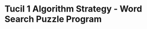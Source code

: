# Tucil 1 Algorithm Strategy - Word Search Puzzle Program

<!-- ## Table of Contents
* [General Info](#general-information)
* [Usage](#usage)
* [Contact](#contact)



## General Information
A 2D word search puzzle program using C++ brute-force algorithm.

## Devide Requirements
1. g++ compiler installed
2. c++ programming languange

## How to run?
(LOCAL)
1. (First use only): Clone this repository, then change directory to src. `cd bin`
2. Run the program by writing `./main`
3. Insert you configuration file name

## Contact
Created by:
Addin Nabilal Huda
Informatics Engineering/Computer Science, Bandung Institute of Technology


